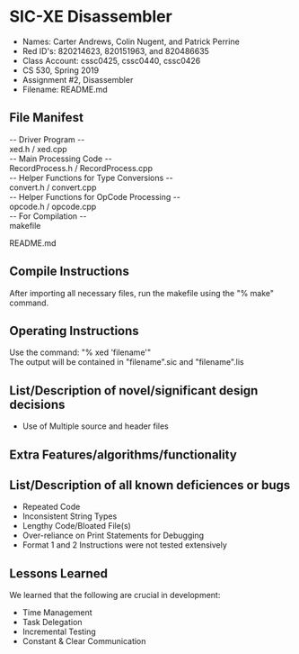# SIC-XE Disassembler
* Names: Carter Andrews, Colin Nugent, and Patrick Perrine
* Red ID's: 820214623, 820151963, and 820486635
* Class Account: cssc0425, cssc0440, cssc0426
* CS 530, Spring 2019
* Assignment #2, Disassembler
* Filename: README.md

## File Manifest
-- Driver Program --  
xed.h / xed.cpp   
-- Main Processing Code --  
RecordProcess.h / RecordProcess.cpp  
-- Helper Functions for Type Conversions --  
convert.h / convert.cpp  
-- Helper Functions for OpCode Processing --  
opcode.h / opcode.cpp  
-- For Compilation --  
makefile  
  
README.md  

## Compile Instructions
After importing all necessary files, run the makefile using the "% make" command.

## Operating Instructions
Use the command: "% xed 'filename'"  
The output will be contained in "filename".sic and "filename".lis

## List/Description of novel/significant design decisions
* Use of Multiple source and header files

## Extra Features/algorithms/functionality

## List/Description of all known deficiences or bugs
* Repeated Code
* Inconsistent String Types
* Lengthy Code/Bloated File(s)
* Over-reliance on Print Statements for Debugging
* Format 1 and 2 Instructions were not tested extensively

## Lessons Learned
We learned that the following are crucial in development:
* Time Management 
* Task Delegation
* Incremental Testing
* Constant & Clear Communication